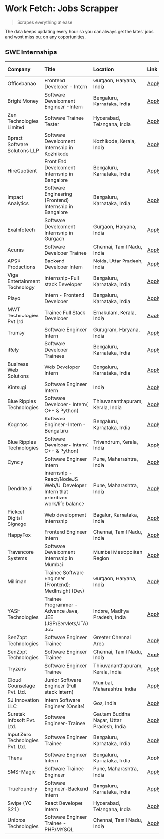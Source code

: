 # Work Fetch: Jobs Scrapper
> Scrapes everything at ease

The data keeps updating every hour so you can always get the latest jobs and wont miss out on any opportunities.

## SWE Internships
<!--START_SECTION:workfetch-->
| Company                           | Title                                                                                | Location                                  | Link                                                                                                                                                                                                                                                                                                      | Date Posted   |
|:----------------------------------|:-------------------------------------------------------------------------------------|:------------------------------------------|:----------------------------------------------------------------------------------------------------------------------------------------------------------------------------------------------------------------------------------------------------------------------------------------------------------|:--------------|
| Officebanao                       | Frontend Developer - Intern                                                          | Gurgaon, Haryana, India                   | [Apply](https://in.linkedin.com/jobs/view/frontend-developer-intern-at-officebanao-3871265915?position=26&pageNum=0&refId=%2BiBbRDfFhmo8U%2ByHg4So2Q%3D%3D&trackingId=wbIlgij8Iju8TI9xocazaw%3D%3D&trk=public_jobs_jserp-result_search-card)                                                              | 2024-03-28    |
| Bright Money                      | Software Development Engineer -Intern                                                | Bengaluru, Karnataka, India               | [Apply](https://in.linkedin.com/jobs/view/software-development-engineer-intern-at-bright-money-3869744574?position=7&pageNum=0&refId=%2BiBbRDfFhmo8U%2ByHg4So2Q%3D%3D&trackingId=zmdInrBdOTKAesJNyRAOfA%3D%3D&trk=public_jobs_jserp-result_search-card)                                                   | 2024-03-27    |
| Zen Technologies Limited          | Software Trainee Tester                                                              | Hyderabad, Telangana, India               | [Apply](https://in.linkedin.com/jobs/view/software-trainee-tester-at-zen-technologies-limited-3872036112?position=23&pageNum=0&refId=%2BiBbRDfFhmo8U%2ByHg4So2Q%3D%3D&trackingId=cSccIASa4HKzFQwQXYxL0A%3D%3D&trk=public_jobs_jserp-result_search-card)                                                   | 2024-03-27    |
| Bpract Software Solutions LLP     | Software Development Internship in Kozhikode                                         | Kozhikode, Kerala, India                  | [Apply](https://in.linkedin.com/jobs/view/software-development-internship-in-kozhikode-at-bpract-software-solutions-llp-3874054300?position=30&pageNum=0&refId=%2BiBbRDfFhmo8U%2ByHg4So2Q%3D%3D&trackingId=InPy9m2I1TGRNeW2kf9QDg%3D%3D&trk=public_jobs_jserp-result_search-card)                         | 2024-03-27    |
| HireQuotient                      | Front End Development Internship in Bangalore                                        | Bengaluru, Karnataka, India               | [Apply](https://in.linkedin.com/jobs/view/front-end-development-internship-in-bangalore-at-hirequotient-3874053279?position=59&pageNum=0&refId=%2BiBbRDfFhmo8U%2ByHg4So2Q%3D%3D&trackingId=hH7QxzphKXaATJg54Rk%2BaA%3D%3D&trk=public_jobs_jserp-result_search-card)                                       | 2024-03-27    |
| Impact Analytics                  | Software Engineering (Frontend) Internship in Bangalore                              | Bengaluru, Karnataka, India               | [Apply](https://in.linkedin.com/jobs/view/software-engineering-frontend-internship-in-bangalore-at-impact-analytics-3872535077?position=5&pageNum=0&refId=%2BiBbRDfFhmo8U%2ByHg4So2Q%3D%3D&trackingId=SiOj463toarKMevh987cnw%3D%3D&trk=public_jobs_jserp-result_search-card)                              | 2024-03-26    |
| ExaInfotech                       | Software Development Internship in Gurgaon                                           | Gurgaon, Haryana, India                   | [Apply](https://in.linkedin.com/jobs/view/software-development-internship-in-gurgaon-at-exainfotech-3872534185?position=22&pageNum=0&refId=%2BiBbRDfFhmo8U%2ByHg4So2Q%3D%3D&trackingId=BQE%2FupMKLg%2Fg0bW92O%2B47w%3D%3D&trk=public_jobs_jserp-result_search-card)                                       | 2024-03-26    |
| Acurus                            | Software Developer Trainee                                                           | Chennai, Tamil Nadu, India                | [Apply](https://in.linkedin.com/jobs/view/software-developer-trainee-at-acurus-3871400616?position=33&pageNum=0&refId=%2BiBbRDfFhmo8U%2ByHg4So2Q%3D%3D&trackingId=wJDHnQio2wmmU6ueGJbUgQ%3D%3D&trk=public_jobs_jserp-result_search-card)                                                                  | 2024-03-26    |
| APSK Productions                  | Backend Developer Intern                                                             | Noida, Uttar Pradesh, India               | [Apply](https://in.linkedin.com/jobs/view/backend-developer-intern-at-apsk-productions-3866977403?position=40&pageNum=0&refId=%2BiBbRDfFhmo8U%2ByHg4So2Q%3D%3D&trackingId=02Jtqvdjtdl0DkE74VrM8w%3D%3D&trk=public_jobs_jserp-result_search-card)                                                          | 2024-03-25    |
| Viga Entertainment Technology     | Internship-Full stack Developer                                                      | Bengaluru, Karnataka, India               | [Apply](https://in.linkedin.com/jobs/view/internship-full-stack-developer-at-viga-entertainment-technology-3870669789?position=46&pageNum=0&refId=%2BiBbRDfFhmo8U%2ByHg4So2Q%3D%3D&trackingId=z576IUVlV9VrHKaDAvdkrg%3D%3D&trk=public_jobs_jserp-result_search-card)                                      | 2024-03-25    |
| Playo                             | Intern - Frontend Developer                                                          | Bengaluru, Karnataka, India               | [Apply](https://in.linkedin.com/jobs/view/intern-frontend-developer-at-playo-3864131172?position=10&pageNum=0&refId=%2BiBbRDfFhmo8U%2ByHg4So2Q%3D%3D&trackingId=FK4GTHuP9zqBDecWaX9q0Q%3D%3D&trk=public_jobs_jserp-result_search-card)                                                                    | 2024-03-22    |
| MWT Technologies Pvt Ltd          | Trainee Full Stack Developer                                                         | Ernakulam, Kerala, India                  | [Apply](https://in.linkedin.com/jobs/view/trainee-full-stack-developer-at-mwt-technologies-pvt-ltd-3863344037?position=12&pageNum=0&refId=%2BiBbRDfFhmo8U%2ByHg4So2Q%3D%3D&trackingId=k%2Fq%2BYNmEPa6F3UVSl%2FktgQ%3D%3D&trk=public_jobs_jserp-result_search-card)                                        | 2024-03-20    |
| Trumsy                            | Software Engineer Intern                                                             | Gurugram, Haryana, India                  | [Apply](https://in.linkedin.com/jobs/view/software-engineer-intern-at-trumsy-3864795201?position=47&pageNum=0&refId=%2BiBbRDfFhmo8U%2ByHg4So2Q%3D%3D&trackingId=YHaPcH%2FQE543S4ZhwL9x2g%3D%3D&trk=public_jobs_jserp-result_search-card)                                                                  | 2024-03-20    |
| iRely                             | Software Developer Trainees                                                          | Bengaluru, Karnataka, India               | [Apply](https://in.linkedin.com/jobs/view/software-developer-trainees-at-irely-3860566039?position=3&pageNum=0&refId=%2BiBbRDfFhmo8U%2ByHg4So2Q%3D%3D&trackingId=TfgGFddm%2Fc5FhKFiTxlJrw%3D%3D&trk=public_jobs_jserp-result_search-card)                                                                 | 2024-03-18    |
| Business Web Solutions            | Web Developer Intern                                                                 | Bengaluru, Karnataka, India               | [Apply](https://in.linkedin.com/jobs/view/web-developer-intern-at-business-web-solutions-3860721170?position=21&pageNum=0&refId=%2BiBbRDfFhmo8U%2ByHg4So2Q%3D%3D&trackingId=LyZFFBJ3OVswmYlO9fdUPg%3D%3D&trk=public_jobs_jserp-result_search-card)                                                        | 2024-03-17    |
| Kintsugi                          | Software Engineer Intern                                                             | India                                     | [Apply](https://in.linkedin.com/jobs/view/software-engineer-intern-at-kintsugi-3857074071?position=42&pageNum=0&refId=%2BiBbRDfFhmo8U%2ByHg4So2Q%3D%3D&trackingId=%2FcgEvLN%2BmA64lXa6oKh%2FZA%3D%3D&trk=public_jobs_jserp-result_search-card)                                                            | 2024-03-16    |
| Blue Ripples Technologies         | Software Developer- Intern( C++ & Python)                                            | Thiruvananthapuram, Kerala, India         | [Apply](https://in.linkedin.com/jobs/view/software-developer-intern-c%2B%2B-python-at-blue-ripples-technologies-3855594494?position=18&pageNum=0&refId=%2BiBbRDfFhmo8U%2ByHg4So2Q%3D%3D&trackingId=n66IW56NPFr7GeZrt7brIQ%3D%3D&trk=public_jobs_jserp-result_search-card)                                 | 2024-03-14    |
| Kognitos                          | Software Engineer-Intern -Bengaluru                                                  | Bengaluru, Karnataka, India               | [Apply](https://in.linkedin.com/jobs/view/software-engineer-intern-bengaluru-at-kognitos-3855361239?position=8&pageNum=0&refId=%2BiBbRDfFhmo8U%2ByHg4So2Q%3D%3D&trackingId=IauqpWxyvONi6uFJ2ED3Xg%3D%3D&trk=public_jobs_jserp-result_search-card)                                                         | 2024-03-13    |
| Blue Ripples Technologies         | Software Developer- Intern( C++  & Python)                                           | Trivandrum, Kerala, India                 | [Apply](https://in.linkedin.com/jobs/view/software-developer-intern-c%2B%2B-python-at-blue-ripples-technologies-3856150730?position=19&pageNum=0&refId=%2BiBbRDfFhmo8U%2ByHg4So2Q%3D%3D&trackingId=ZA2CpwjiuyyZNqYjrGwAkQ%3D%3D&trk=public_jobs_jserp-result_search-card)                                 | 2024-03-13    |
| Cyncly                            | Software Engineer Intern                                                             | Pune, Maharashtra, India                  | [Apply](https://in.linkedin.com/jobs/view/software-engineer-intern-at-cyncly-3853990178?position=25&pageNum=0&refId=%2BiBbRDfFhmo8U%2ByHg4So2Q%3D%3D&trackingId=CwJSX2reKtFAUZssHYUmMw%3D%3D&trk=public_jobs_jserp-result_search-card)                                                                    | 2024-03-13    |
| Dendrite.ai                       | Internship - React/NodeJS Web/UI Developer Intern that prioritizes work/life balance | Pune, Maharashtra, India                  | [Apply](https://in.linkedin.com/jobs/view/internship-react-nodejs-web-ui-developer-intern-that-prioritizes-work-life-balance-at-dendrite-ai-3853583200?position=38&pageNum=0&refId=%2BiBbRDfFhmo8U%2ByHg4So2Q%3D%3D&trackingId=aO6EsXHEKzOr1%2FJOfU%2BXNA%3D%3D&trk=public_jobs_jserp-result_search-card) | 2024-03-12    |
| Pickcel Digital Signage           | Web development Internship                                                           | Bagalur, Karnataka, India                 | [Apply](https://in.linkedin.com/jobs/view/web-development-internship-at-pickcel-digital-signage-3849506118?position=60&pageNum=0&refId=%2BiBbRDfFhmo8U%2ByHg4So2Q%3D%3D&trackingId=HaCm4dchHU5DoS8N2JqmKg%3D%3D&trk=public_jobs_jserp-result_search-card)                                                 | 2024-03-08    |
| HappyFox                          | Frontend Engineer Intern                                                             | Chennai, Tamil Nadu, India                | [Apply](https://in.linkedin.com/jobs/view/frontend-engineer-intern-at-happyfox-3848357951?position=49&pageNum=0&refId=%2BiBbRDfFhmo8U%2ByHg4So2Q%3D%3D&trackingId=VgimWimyreIxzLSbAvyi9Q%3D%3D&trk=public_jobs_jserp-result_search-card)                                                                  | 2024-03-07    |
| Travancore Systems                | Software Development Internship in Mumbai                                            | Mumbai Metropolitan Region                | [Apply](https://in.linkedin.com/jobs/view/software-development-internship-in-mumbai-at-travancore-systems-3847706952?position=50&pageNum=0&refId=%2BiBbRDfFhmo8U%2ByHg4So2Q%3D%3D&trackingId=iwsAHXAI1H%2B73OJ%2Fxe2%2BEg%3D%3D&trk=public_jobs_jserp-result_search-card)                                 | 2024-03-05    |
| Milliman                          | Trainee Software Engineer (Frontend): MedInsight (Dev)                               | Gurgaon, Haryana, India                   | [Apply](https://in.linkedin.com/jobs/view/trainee-software-engineer-frontend-medinsight-dev-at-milliman-3792874280?position=11&pageNum=0&refId=%2BiBbRDfFhmo8U%2ByHg4So2Q%3D%3D&trackingId=BrPZvVbEa8n0HfDklvdbBw%3D%3D&trk=public_jobs_jserp-result_search-card)                                         | 2024-03-01    |
| YASH Technologies                 | Trainee Programmer - Advance Java, JEE (JSP/Servlets/JTA) Job                        | Indore, Madhya Pradesh, India             | [Apply](https://in.linkedin.com/jobs/view/trainee-programmer-advance-java-jee-jsp-servlets-jta-job-at-yash-technologies-3811759183?position=28&pageNum=0&refId=%2BiBbRDfFhmo8U%2ByHg4So2Q%3D%3D&trackingId=hRsJjTJa4JL5ZS1sO3pGEw%3D%3D&trk=public_jobs_jserp-result_search-card)                         | 2024-02-13    |
| SenZopt Technologies              | Software Engineer Trainee                                                            | Greater Chennai Area                      | [Apply](https://in.linkedin.com/jobs/view/software-engineer-trainee-at-senzopt-technologies-3827688781?position=41&pageNum=0&refId=%2BiBbRDfFhmo8U%2ByHg4So2Q%3D%3D&trackingId=QyWneTWWFDzPX92EJsUyCQ%3D%3D&trk=public_jobs_jserp-result_search-card)                                                     | 2024-02-12    |
| SenZopt Technologies              | Software Engineer Trainee                                                            | Chennai, Tamil Nadu, India                | [Apply](https://in.linkedin.com/jobs/view/software-engineer-trainee-at-senzopt-technologies-3827686880?position=57&pageNum=0&refId=%2BiBbRDfFhmo8U%2ByHg4So2Q%3D%3D&trackingId=5vCBRG7Nw%2FCRp6sfy4LtXw%3D%3D&trk=public_jobs_jserp-result_search-card)                                                   | 2024-02-12    |
| Tryzens                           | Software Engineer Trainee                                                            | Thiruvananthapuram, Kerala, India         | [Apply](https://in.linkedin.com/jobs/view/software-engineer-trainee-at-tryzens-3809363491?position=44&pageNum=0&refId=%2BiBbRDfFhmo8U%2ByHg4So2Q%3D%3D&trackingId=a0tRwhbMH7lwRHVcjNWuEA%3D%3D&trk=public_jobs_jserp-result_search-card)                                                                  | 2024-01-18    |
| Cloud Counselage Pvt. Ltd.        | Junior Software Engineer (Full stack Intern)                                         | Mumbai, Maharashtra, India                | [Apply](https://in.linkedin.com/jobs/view/junior-software-engineer-full-stack-intern-at-cloud-counselage-pvt-ltd-3803132814?position=34&pageNum=0&refId=%2BiBbRDfFhmo8U%2ByHg4So2Q%3D%3D&trackingId=Tuvb7eL23F97dOEpzTKrFg%3D%3D&trk=public_jobs_jserp-result_search-card)                                | 2024-01-11    |
| SJ Innovation LLC                 | Intern Software Engineer (Onsite)                                                    | Goa, India                                | [Apply](https://in.linkedin.com/jobs/view/intern-software-engineer-onsite-at-sj-innovation-llc-3799959011?position=51&pageNum=0&refId=%2BiBbRDfFhmo8U%2ByHg4So2Q%3D%3D&trackingId=4gMHIqxDFOkYSHpkioShrw%3D%3D&trk=public_jobs_jserp-result_search-card)                                                  | 2024-01-11    |
| Suretek Infosoft Pvt. Ltd.        | Software Engineer-Trainee                                                            | Gautam Buddha Nagar, Uttar Pradesh, India | [Apply](https://in.linkedin.com/jobs/view/software-engineer-trainee-at-suretek-infosoft-pvt-ltd-3800934643?position=29&pageNum=0&refId=%2BiBbRDfFhmo8U%2ByHg4So2Q%3D%3D&trackingId=JAmZmQjmYBp%2BTjV7CLPJZg%3D%3D&trk=public_jobs_jserp-result_search-card)                                               | 2024-01-09    |
| Input Zero Technologies Pvt. Ltd. | Software Engineer Trainee                                                            | Bengaluru, Karnataka, India               | [Apply](https://in.linkedin.com/jobs/view/software-engineer-trainee-at-input-zero-technologies-pvt-ltd-3800927643?position=36&pageNum=0&refId=%2BiBbRDfFhmo8U%2ByHg4So2Q%3D%3D&trackingId=hP9AemgBvMTOgjKGA1YV9g%3D%3D&trk=public_jobs_jserp-result_search-card)                                          | 2024-01-09    |
| Thena                             | Software Engineer Intern                                                             | Bengaluru, Karnataka, India               | [Apply](https://in.linkedin.com/jobs/view/software-engineer-intern-at-thena-3778731751?position=20&pageNum=0&refId=%2BiBbRDfFhmo8U%2ByHg4So2Q%3D%3D&trackingId=5sJ79M%2BnmHQ%2F23Z%2FDx5ylQ%3D%3D&trk=public_jobs_jserp-result_search-card)                                                               | 2023-12-05    |
| SMS-Magic                         | Software Trainee Engineer                                                            | Pune, Maharashtra, India                  | [Apply](https://in.linkedin.com/jobs/view/software-trainee-engineer-at-sms-magic-3761409781?position=35&pageNum=0&refId=%2BiBbRDfFhmo8U%2ByHg4So2Q%3D%3D&trackingId=gfLJzUsQXDvUHBDWegRPrA%3D%3D&trk=public_jobs_jserp-result_search-card)                                                                | 2023-11-16    |
| TrueFoundry                       | Software Engineer-Backend Intern                                                     | Bengaluru, Karnataka, India               | [Apply](https://in.linkedin.com/jobs/view/software-engineer-backend-intern-at-truefoundry-3779508170?position=37&pageNum=0&refId=%2BiBbRDfFhmo8U%2ByHg4So2Q%3D%3D&trackingId=7cYsIUxwpJJ3my6HVU61pg%3D%3D&trk=public_jobs_jserp-result_search-card)                                                       | 2023-11-10    |
| Swipe (YC S21)                    | React Developer Intern                                                               | Hyderabad, Telangana, India               | [Apply](https://in.linkedin.com/jobs/view/react-developer-intern-at-swipe-yc-s21-3737600089?position=24&pageNum=0&refId=%2BiBbRDfFhmo8U%2ByHg4So2Q%3D%3D&trackingId=%2FJ%2BODo%2BgtPL2iAE2aU1TUg%3D%3D&trk=public_jobs_jserp-result_search-card)                                                          | 2023-10-13    |
| Unibros Technologies              | Software Engineer Trainee - PHP/MYSQL                                                | Chennai, Tamil Nadu, India                | [Apply](https://in.linkedin.com/jobs/view/software-engineer-trainee-php-mysql-at-unibros-technologies-3656599241?position=45&pageNum=0&refId=%2BiBbRDfFhmo8U%2ByHg4So2Q%3D%3D&trackingId=pHxdW6%2BryQtPmM2RpiUJrA%3D%3D&trk=public_jobs_jserp-result_search-card)                                         | 2023-06-12    |
<!--END_SECTION:workfetch-->
